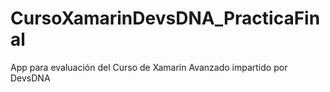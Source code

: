 # CursoXamarinDevsDNA_PracticaFinal
App para evaluación del Curso de Xamarin Avanzado impartido por DevsDNA
